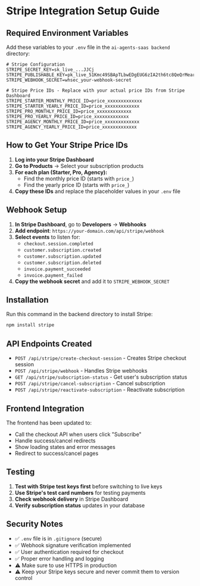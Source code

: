 # Stripe Integration Setup Guide

## Required Environment Variables

Add these variables to your `.env` file in the `ai-agents-saas backend` directory:

```env
# Stripe Configuration
STRIPE_SECRET_KEY=sk_live_...JJCj
STRIPE_PUBLISHABLE_KEY=pk_live_51Kmc49SBApTLbwEDgEUG6zIA2th6tc8QeQrMearqZ0mP2d5rrpDA8kV3CZSToxcdR4J0kK0Slky6heD31mBDYbJe003L40a4m5
STRIPE_WEBHOOK_SECRET=whsec_your-webhook-secret

# Stripe Price IDs - Replace with your actual price IDs from Stripe Dashboard
STRIPE_STARTER_MONTHLY_PRICE_ID=price_xxxxxxxxxxxxx
STRIPE_STARTER_YEARLY_PRICE_ID=price_xxxxxxxxxxxxx
STRIPE_PRO_MONTHLY_PRICE_ID=price_xxxxxxxxxxxxx
STRIPE_PRO_YEARLY_PRICE_ID=price_xxxxxxxxxxxxx
STRIPE_AGENCY_MONTHLY_PRICE_ID=price_xxxxxxxxxxxxx
STRIPE_AGENCY_YEARLY_PRICE_ID=price_xxxxxxxxxxxxx
```

## How to Get Your Stripe Price IDs

1. **Log into your Stripe Dashboard**
2. **Go to Products** → Select your subscription products
3. **For each plan (Starter, Pro, Agency):**
   - Find the monthly price ID (starts with `price_`)
   - Find the yearly price ID (starts with `price_`)
4. **Copy these IDs** and replace the placeholder values in your `.env` file

## Webhook Setup

1. **In Stripe Dashboard**, go to **Developers** → **Webhooks**
2. **Add endpoint**: `https://your-domain.com/api/stripe/webhook`
3. **Select events** to listen for:
   - `checkout.session.completed`
   - `customer.subscription.created`
   - `customer.subscription.updated`
   - `customer.subscription.deleted`
   - `invoice.payment_succeeded`
   - `invoice.payment_failed`
4. **Copy the webhook secret** and add it to `STRIPE_WEBHOOK_SECRET`

## Installation

Run this command in the backend directory to install Stripe:

```bash
npm install stripe
```

## API Endpoints Created

- `POST /api/stripe/create-checkout-session` - Creates Stripe checkout session
- `POST /api/stripe/webhook` - Handles Stripe webhooks
- `GET /api/stripe/subscription-status` - Get user's subscription status
- `POST /api/stripe/cancel-subscription` - Cancel subscription
- `POST /api/stripe/reactivate-subscription` - Reactivate subscription

## Frontend Integration

The frontend has been updated to:
- Call the checkout API when users click "Subscribe"
- Handle success/cancel redirects
- Show loading states and error messages
- Redirect to success/cancel pages

## Testing

1. **Test with Stripe test keys first** before switching to live keys
2. **Use Stripe's test card numbers** for testing payments
3. **Check webhook delivery** in Stripe Dashboard
4. **Verify subscription status** updates in your database

## Security Notes

- ✅ `.env` file is in `.gitignore` (secure)
- ✅ Webhook signature verification implemented
- ✅ User authentication required for checkout
- ✅ Proper error handling and logging
- ⚠️ Make sure to use HTTPS in production
- ⚠️ Keep your Stripe keys secure and never commit them to version control 